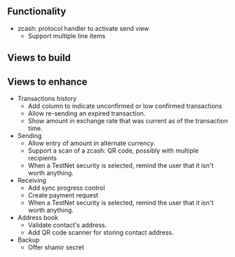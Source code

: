 ﻿## Functionality

- zcash: protocol handler to activate send view
  - Support multiple line items

## Views to build

## Views to enhance

- Transactions history
  - Add column to indicate unconfirmed or low confirmed transactions
  - Allow re-sending an expired transaction.
  - Show amount in exchange rate that was current as of the transaction time.
- Sending
  - Allow entry of amount in alternate currency.
  - Support a scan of a zcash: QR code, possibly with multiple recipients
  - When a TestNet security is selected, remind the user that it isn't worth anything.
- Receiving
  - Add sync progress control
  - Create payment request
  - When a TestNet security is selected, remind the user that it isn't worth anything.
- Address book
  - Validate contact's address.
  - Add QR code scanner for storing contact address.
- Backup
  - Offer shamir secret

